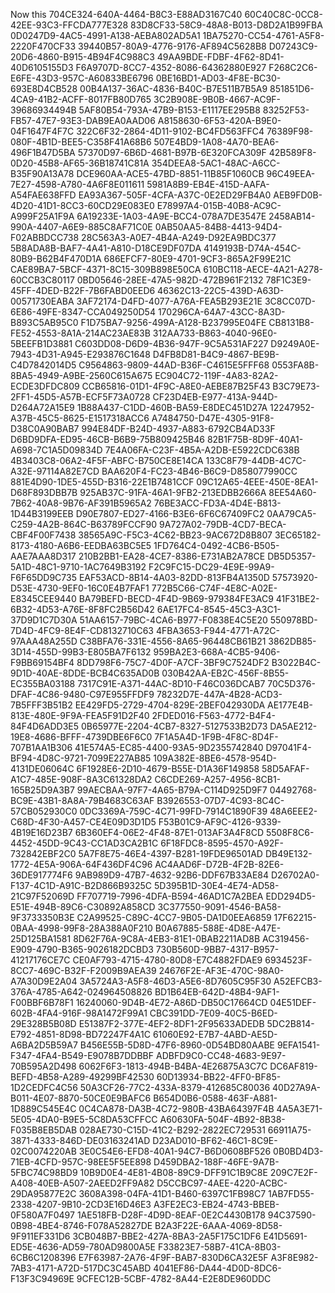 Now this
704CE324-640A-4464-B8C3-E88AD3167C40
60C40C8C-0CC8-42EE-93C3-FFCDA777E328
83D8CF33-58C9-48A8-B013-D8D2A1B99FBA
0D0247D9-4AC5-4991-A138-AEBA802AD5A1
1BA75270-CC54-4761-A5F8-2220F470CF33
39440B57-80A9-4776-9176-AF894C5628B8
D07243C9-20D6-4860-B915-4B94F4C988C3
49AA9BDE-FDBF-4F62-8D41-40D6105155D3
F6A9707D-8CC7-4352-8086-64362880E927
F268C2C6-E6FE-43D3-957C-A60833BE6796
0BE16BD1-AD03-4F8E-BC30-693E8D4CB528
00B4A137-36AC-4836-B40C-B7E511B7B5A9
851851D6-4CA9-41B2-ACFF-8017FB80D765
3C2B908E-9B0B-4667-AC9F-39686934494B
5AF80B54-793A-47B9-B153-E1117EE295B8
83252F53-FB57-47E7-93E3-DAB9EA0AAD06
A8158630-6F53-420A-B9E0-04F1647F4F7C
322C6F32-2864-4D11-9102-BC4FD563FFC4
76389F98-080F-4B1D-BEE5-C358F41A68B6
507E4BD9-1A08-4A70-BEA6-496F1B47D5BA
57370D97-6B6D-4681-B97B-6E320FCA309F
42B589F8-0D20-45B8-AF65-36B18741C81A
354DEEA8-5AC1-48AC-A6CC-B35F90A13A78
DCE960AA-ACE5-47BD-8851-11B85F1060CB
96C49EEA-7E27-4598-A780-4A6F8E011611
5981A8B9-EB4E-415D-AAFA-A54FAE638FFD
EA93A367-505F-4CFA-A37C-0E2ED29FB4A0
AEB9FD0B-4D20-41D1-8CC3-60CD29E083E0
E78997A4-015B-40B8-AC9C-A999F25A1F9A
6A19233E-1A03-4A9E-BCC4-078A7DE3547E
2458AB14-990A-4407-A6E9-885C8AF71C0E
0AB50AA5-84B8-4413-94D4-F02ABBDCC738
28C563A3-A0E7-4B4A-A249-D92EA9BDC377
5B8ADA8B-BAF7-4A41-A810-D18CE9DF07DA
4149193B-D74A-454C-80B9-B62B4F470D1A
686EFCF7-80E9-4701-9CF3-865A2F99E21C
CAE89BA7-5BCF-4371-8C15-309B898E50CA
610BC118-AECE-4A21-A278-60CCB3C80117
0BD05646-28EE-47A5-982D-472B961F2132
78F1C3E9-45FF-4DED-B22F-7B6FABD0EED6
46362C13-22C5-439D-A63D-00571730EABA
3AF72174-D4FD-4077-A76A-FEA5B293E21E
3C8CC07D-6E86-49FE-8347-CCA049250D54
170296CA-64A7-43CC-8A3D-B893C5AB95C0
F1D75BA7-9256-499A-A128-B237995E04FE
CB8131B8-FE52-4553-8A1A-214AC23AE83B
312AA733-B863-4040-96E0-5BEEFB1D3881
C603DD08-D6D9-4B36-947F-9C5A531AF227
D9249A0E-7943-4D31-A945-E293876C1648
D4FB8D81-B4C9-4867-BE9B-C4D7842014D5
C9564863-9809-44AD-B36F-C4615E5FFF68
0553FA8B-8BA5-4949-A9BE-2560C615A675
EC904C72-119F-4A83-82A2-ECDE3DFDC809
CCB65816-01D1-4F9C-A8E0-AEBE87B25F43
B3C79E73-2FF1-45D5-A57B-ECF5F73A0728
CF23D4EB-E977-413A-944D-D264A72A15E9
1B88A437-C1DD-460B-BA59-E8DEC451D27A
12247952-A37B-45C5-8625-E1517318ACC6
A7484750-D47E-4305-91F8-D38C0A90BAB7
994E84DF-B24D-4937-A883-6792CB4AD33F
D6BD9DFA-ED95-46CB-B6B9-75B809425B46
82B1F75B-8D9F-40A1-A698-7C1A5D09834D
7E4A06FA-C23F-4B5A-A2DB-E5922CDC638B
4B3403C8-06A2-4F5F-ABFC-B750CE8E14CA
133C8F79-44DB-4C7C-A32E-97114A82E7CD
BAA620F4-FC23-4B46-B6C9-D858077990CC
881E4D90-1DE5-455D-B316-22E1B7481CCF
09C12A65-4EEE-450E-8EA1-D68F893DBB7B
925AB37C-91FA-46A1-9FB2-213EDBB2666A
8EE54A60-7B62-40A8-9B76-AF391B5965A2
76BE3ACC-FD3A-4D4E-B813-1D44B3199EEB
D90E7807-ED27-4166-B3E6-6F6C67409FC2
0AA79CA5-C259-4A2B-864C-B63789FCCF90
9A727A02-79DB-4CD7-BECA-CBF4F00F7438
38565A9C-F5C3-4C62-BB23-9AC672D8B807
3EC65182-8173-4180-A6B6-EEDBA63BC5E5
1FD764C4-0492-4CB6-B505-AAE7AAA8D317
210B2BB1-EA28-4CE7-8386-E731AB2A78CE
DB5D5357-5A1D-48C1-9710-1AC7649B3192
F2C9FC15-DC29-4E9E-99A9-F6F65DD9C735
EAF53ACD-8B14-4A03-82DD-813FB4A1350D
57573920-D53E-4730-9EF0-16C0E4B7FAF1
772B5C66-C74F-4E8C-A02E-E8345CEE9440
BA79BEFD-BECD-4F4D-9B69-979384FE3AC9
41F31BE2-6B32-4D53-A76E-8F8FC2B56D42
6AE17FC4-8545-45C3-A3C1-37D9D1C7D30A
51AA6157-79BC-4CA6-B977-F0838E4C5E20
550978BD-7D4D-4FC9-8E4F-CD8132710C63
4FBA3653-F944-4771-A72C-97AAA48A255D
C38BFA76-331E-4556-8A65-96448CB61B21
3862DB85-3D14-455D-99B3-E805BA7F6132
959BA2E3-668A-4CB5-9406-F9BB69154BF4
8DD798F6-75C7-4D0F-A7CF-3BF9C7524DF2
B3022B4C-9D1D-40AE-8DDE-BCB4C635AD0B
030B42AA-EB2C-456F-8B55-EC355BA03188
7317C91E-A371-44AC-8D10-F46C036DCAB7
70C5D376-DFAF-4C86-9480-C97E955FFDF9
78232D7E-447A-4B28-ACD3-7B5FFF3B51B2
EE429FD5-2729-4704-829E-2BEF042930DA
AE177E4B-813E-480E-9F9A-FEA5F91D2F40
2FDED016-F563-4772-B4F4-84F4D6ADD3E5
0B65977E-2204-4CB7-8327-5127533B2D73
DA5AE212-19E8-4686-BFFF-4739DBE6F6C0
7F1A5A4D-1F9B-4F8C-8D4F-707B1AA1B306
41E574A5-EC85-4400-93A5-9D2355742840
D97041F4-BF94-4D8C-9721-7099E227AB85
109A382E-8BE6-4578-954D-4131DE06064C
6F1928E6-2D10-4679-B55E-D1A36F149858
58D5AFAF-A1C7-485E-908F-8A3C61328DA2
C6CDE269-A257-4956-8CB1-165B25D9A3B7
99AECBAA-97F7-4A65-B79A-C114D925D9F7
04492768-BC9E-43B1-8A8A-79B4683C63AF
B3926553-07D7-4C93-8C4C-57CB052930C0
0DC3369A-759C-4C71-99FD-7914C1890F39
48A6EEE2-C68D-4F30-A457-CE4E09D3D1D5
F53B01C9-AF9C-4126-9339-4B19E16D23B7
6B360EF4-06E2-4F48-87E1-013AF3A4F8CD
5508F8C6-4452-45DD-9C43-CC1AD3CA2B1C
6F18FDC8-8595-4570-A92F-732842EBF2C0
5A7F8E75-46E4-4397-B281-19FDE96501AD
DB49E132-1772-4E5A-906A-64F436DF4C96
AC4AAD6F-D72B-4F2B-82E6-36DE917774F6
9AB989D9-47B7-4632-92B6-DDF67B33AE84
D26702A0-F137-4C1D-A91C-B2D866B9325C
5D395B1D-30E4-4E74-AD58-21C97F52069D
FF707719-7996-4DFA-B594-46AD1C7A2BEA
EDD294D5-E51E-494B-89C6-C30892A858CD
3C377550-9091-4546-BA58-9F3733350B3E
C2A99525-C89C-4CC7-9B05-DA1D0EEA6859
17F62215-0BAA-4998-99F8-28A388A0F210
B0A67885-588E-4D8E-A47E-25D125BA1581
8D62F76A-9C8A-4EB3-81E1-0BAB2211AD8B
AC319456-E909-4790-B365-9026182DCBD3
730B560D-9BB7-4317-B957-41217176CE7C
CE0AF793-4715-4780-80D8-E7C4882FDAE9
6934523F-8CC7-469C-B32F-F2009B9AEA39
24676F2E-AF3E-470C-98A0-A7A30D9E2A04
3A5724A3-A5F8-46D3-A5E6-8D7605C95F30
A52EFCB3-376A-4785-A642-024964508826
BD1B64EB-642D-48B4-9AF1-F00BBF6B78F1
16240060-9D4B-4E72-A86D-DB50C17664CD
04E51DEF-602B-4FA4-916F-98A1472F99A1
CBC391DD-7E09-40C5-B6ED-29E328B5B08D
E51387F2-377E-4EF2-8DF1-2F95633ADEDB
5DC2B814-E792-4851-8D98-BD72247F4A1C
61060E92-E7B7-4ABD-AE5D-A6BA2D5B59A7
B456E55B-5D8D-47F6-8960-0D54BD80AABE
9EFA1541-F347-4FA4-B549-E9078B7DDBBF
ADBFD9C0-CC48-4683-9E97-70B595A2D498
6062F6F3-1813-494B-B4BA-4E26875A3C7C
DC6AF819-BEFD-4B58-A289-49299BF42530
60D13934-BB22-4FF0-BF85-1D2CEDFC4C56
50A3CF26-77C2-433A-8379-412685C80036
40D27A9A-B011-4E07-8870-50CE0E9BAFC6
B654D0B6-0588-463F-A881-1D889C545E4C
0C4CA878-DA3B-4C72-980B-43BA64397F4B
4A5A3E71-5E05-4DA0-B9E5-5C8DA53CFFCC
A60630FA-504F-4B92-8B38-F035B8EB5DAB
028AE730-C15D-41C2-B292-2822EC729531
66911A75-3871-4333-846D-DE03163241AD
D23AD010-BF62-46C1-8C9E-02C0074220AB
3E0C54E6-EFD8-40A1-94C7-B6D0608BF526
0B0BD4D3-71EB-4CFD-957C-98EE5F5EE898
D459DBA2-188F-46FE-9A7B-5FBC74C98BD9
10B9D0E4-4E81-4B08-89C9-DFF91C1B9C8E
209C7E2F-A408-40EB-A507-2AEED2FF9A82
D5CCBC97-4AEE-4220-ACBC-29DA95877E2C
3608A398-04FA-41D1-B460-6397C1FB98C7
1AB7FD55-2338-4207-9B10-2CD3E16D46E3
A3FE2EC3-EB24-4743-BBEB-0F580A7F0497
1AE518FB-D28F-4D9D-8EAF-0E2C4430B178
94C37590-0B98-4BE4-8746-F078A52827DE
B2A3F22E-6AAA-4069-8D58-9F911EF331D6
3CB048B7-BBE2-427A-8BA3-2A5F175C1DF6
E41D5691-ED5E-4636-AD59-780AD9800A5E
F33823E7-58B7-41CA-8B03-6CB6C1208396
E7F63987-2A76-4F9F-BAB7-830D6CA32E5F
A3F8E982-7AB3-4171-A72D-517DC3C45ABD
4041EF86-DA44-4D0D-8DC6-F13F3C94969E
9CFEC12B-5CBF-4782-8A44-E2E8DE960DDC
